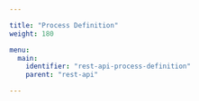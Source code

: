 ```yaml
---

title: "Process Definition"
weight: 180

menu:
  main:
    identifier: "rest-api-process-definition"
    parent: "rest-api"

---
```

